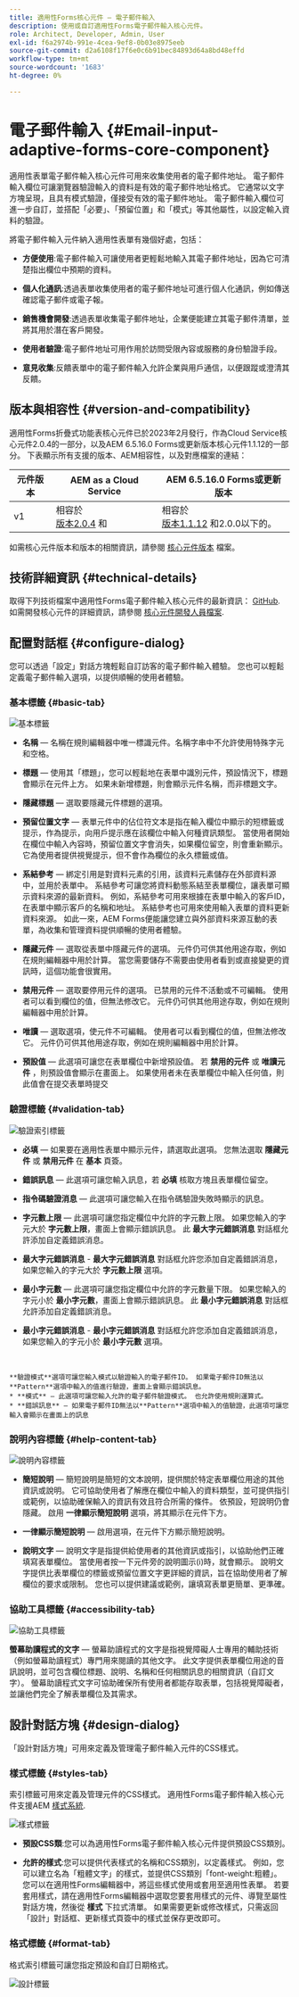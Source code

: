 ```yaml
---
title: 適用性Forms核心元件 — 電子郵件輸入
description: 使用或自訂適用性Forms電子郵件輸入核心元件。
role: Architect, Developer, Admin, User
exl-id: f6a2974b-991e-4cea-9ef8-0b03e8975eeb
source-git-commit: d2a6108f17f6e0c6b91bec84893d64a8bd48effd
workflow-type: tm+mt
source-wordcount: '1683'
ht-degree: 0%

---
```


# 電子郵件輸入 {#Email-input-adaptive-forms-core-component}

適用性表單電子郵件輸入核心元件可用來收集使用者的電子郵件地址。 電子郵件輸入欄位可讓瀏覽器驗證輸入的資料是有效的電子郵件地址格式。 它通常以文字方塊呈現，且具有模式驗證，僅接受有效的電子郵件地址。 電子郵件輸入欄位可進一步自訂，並搭配「必要」、「預留位置」和「模式」等其他屬性，以設定輸入資料的驗證。

<!-- ## Sample Component Output {#sample-component-output}

To experience the Accordion Component as well as see examples of its configuration options as well as HTML and JSON output, visit the [Component Library](https://adobe.com/go/aem_cmp_library_accordion). -->

將電子郵件輸入元件納入適用性表單有幾個好處，包括：

* **方便使用**:電子郵件輸入可讓使用者更輕鬆地輸入其電子郵件地址，因為它可清楚指出欄位中預期的資料。

* **個人化通訊**:透過表單收集使用者的電子郵件地址可進行個人化通訊，例如傳送確認電子郵件或電子報。

* **銷售機會開發**:透過表單收集電子郵件地址，企業便能建立其電子郵件清單，並將其用於潛在客戶開發。

* **使用者驗證**:電子郵件地址可用作用於訪問受限內容或服務的身份驗證手段。

* **意見收集**:反饋表單中的電子郵件輸入允許企業與用戶通信，以便跟蹤或澄清其反饋。

## 版本與相容性 {#version-and-compatibility}

適用性Forms折疊式功能表核心元件已於2023年2月發行，作為Cloud Service核心元件2.0.4的一部分，以及AEM 6.5.16.0 Forms或更新版本核心元件1.1.12的一部分。 下表顯示所有支援的版本、AEM相容性，以及對應檔案的連結：

| 元件版本 | AEM as a Cloud Service  | AEM 6.5.16.0 Forms或更新版本 |
|---|---|---|
| v1 | 相容於<br>[版本2.0.4](/help/adaptive-forms/version.md) 和 | 相容於<br>[版本1.1.12](/help/adaptive-forms/version.md) 和2.0.0以下的。 |

如需核心元件版本和版本的相關資訊，請參閱 [核心元件版本](/help/adaptive-forms/version.md) 檔案。

<!-- ## Sample Component Output {#sample-component-output}

To experience the Accordion Component as well as see examples of its configuration options as well as HTML and JSON output, visit the [Component Library](https://adobe.com/go/aem_cmp_library_accordion). -->

## 技術詳細資訊 {#technical-details}

取得下列技術檔案中適用性Forms電子郵件輸入核心元件的最新資訊： [GitHub](https://github.com/adobe/aem-core-forms-components/tree/master/ui.af.apps/src/main/content/jcr_root/apps/core/fd/components/form/emailinput/v1/emailinput). 如需開發核心元件的詳細資訊，請參閱 [核心元件開發人員檔案](/help/developing/overview.md).

## 配置對話框 {#configure-dialog}

您可以透過「設定」對話方塊輕鬆自訂訪客的電子郵件輸入體驗。 您也可以輕鬆定義電子郵件輸入選項，以提供順暢的使用者體驗。

### 基本標籤 {#basic-tab}

![基本標籤](/help/adaptive-forms/assets/email_basictab.png)

* **名稱**  — 名稱在規則編輯器中唯一標識元件。名稱字串中不允許使用特殊字元和空格。

* **標題**  — 使用其「標題」，您可以輕鬆地在表單中識別元件，預設情況下，標題會顯示在元件上方。 如果未新增標題，則會顯示元件名稱，而非標題文字。

* **隱藏標題**  — 選取要隱藏元件標題的選項。

* **預留位置文字**  — 表單元件中的佔位符文本是指在輸入欄位中顯示的短標籤或提示，作為提示，向用戶提示應在該欄位中輸入何種資訊類型。 當使用者開始在欄位中輸入內容時，預留位置文字會消失，如果欄位留空，則會重新顯示。 它為使用者提供視覺提示，但不會作為欄位的永久標籤或值。

* **系結參考**  — 綁定引用是對資料元素的引用，該資料元素儲存在外部資料源中，並用於表單中。 系結參考可讓您將資料動態系結至表單欄位，讓表單可顯示資料來源的最新資料。 例如，系結參考可用來根據在表單中輸入的客戶ID，在表單中顯示客戶的名稱和地址。 系結參考也可用來使用輸入表單的資料更新資料來源。 如此一來，AEM Forms便能讓您建立與外部資料來源互動的表單，為收集和管理資料提供順暢的使用者體驗。
* **隱藏元件**  — 選取從表單中隱藏元件的選項。 元件仍可供其他用途存取，例如在規則編輯器中用於計算。 當您需要儲存不需要由使用者看到或直接變更的資訊時，這個功能會很實用。
* **禁用元件**  — 選取要停用元件的選項。 已禁用的元件不活動或不可編輯。 使用者可以看到欄位的值，但無法修改它。 元件仍可供其他用途存取，例如在規則編輯器中用於計算。
* **唯讀**  — 選取選項，使元件不可編輯。 使用者可以看到欄位的值，但無法修改它。 元件仍可供其他用途存取，例如在規則編輯器中用於計算。

* **預設值**  — 此選項可讓您在表單欄位中新增預設值。 若 **禁用的元件** 或 **唯讀元件** ，則預設值會顯示在畫面上。 如果使用者未在表單欄位中輸入任何值，則此值會在提交表單時提交


### 驗證標籤 {#validation-tab}

![驗證索引標籤](/help/adaptive-forms/assets/email_validationtab.png)

* **必填**  — 如果要在適用性表單中顯示元件，請選取此選項。 您無法選取 **隱藏元件** 或 **禁用元件**  在 **基本** 頁簽。

* **錯誤訊息**  — 此選項可讓您輸入訊息，若 **必填** 核取方塊且表單欄位留空。

* **指令碼驗證消息**  — 此選項可讓您輸入在指令碼驗證失敗時顯示的訊息。

* **字元數上限**  — 此選項可讓您指定欄位中允許的字元數上限。 如果您輸入的字元大於 **字元數上限**，畫面上會顯示錯誤訊息。 此 **最大字元錯誤消息** 對話框允許添加自定義錯誤消息。

* **最大字元錯誤消息** - **最大字元錯誤消息** 對話框允許您添加自定義錯誤消息，如果您輸入的字元大於 **字元數上限** 選項。

* **最小字元數**  — 此選項可讓您指定欄位中允許的字元數量下限。 如果您輸入的字元小於 **最小字元數**，畫面上會顯示錯誤訊息。 此 **最小字元錯誤消息** 對話框允許添加自定義錯誤消息。

* **最小字元錯誤消息** - **最小字元錯誤消息** 對話框允許您添加自定義錯誤消息，如果您輸入的字元小於 **最小字元數** 選項。

<br>

    **驗證模式**選項可讓您輸入模式以驗證輸入的電子郵件ID。 如果電子郵件ID無法以**Pattern**選項中輸入的值進行驗證，畫面上會顯示錯誤訊息。
    * **模式** — 此選項可讓您輸入允許的電子郵件驗證模式。 也允許使用規則運算式。
    * **錯誤訊息** — 如果電子郵件ID無法以**Pattern**選項中輸入的值驗證，此選項可讓您輸入會顯示在畫面上的訊息

### 說明內容標籤 {#help-content-tab}

![說明內容標籤](/help/adaptive-forms/assets/email_helptab.png)

* **簡短說明**  — 簡短說明是簡短的文本說明，提供關於特定表單欄位用途的其他資訊或說明。 它可協助使用者了解應在欄位中輸入的資料類型，並可提供指引或範例，以協助確保輸入的資訊有效且符合所需的條件。 依預設，短說明仍會隱藏。 啟用 **一律顯示簡短說明** 選項，將其顯示在元件下方。

* **一律顯示簡短說明**  — 啟用選項，在元件下方顯示簡短說明。

* **說明文字**  — 說明文字是指提供給使用者的其他資訊或指引，以協助他們正確填寫表單欄位。 當使用者按一下元件旁的說明圖示(i)時，就會顯示。 說明文字提供比表單欄位的標籤或預留位置文字更詳細的資訊，旨在協助使用者了解欄位的要求或限制。 您也可以提供建議或範例，讓填寫表單更簡單、更準確。

### 協助工具標籤 {#accessibility-tab}

![協助工具標籤](/help/adaptive-forms/assets/email_accessibilitytab.png)

**螢幕助讀程式的文字**  — 螢幕助讀程式的文字是指視覺障礙人士專用的輔助技術（例如螢幕助讀程式）專門用來閱讀的其他文字。 此文字提供表單欄位用途的音訊說明，並可包含欄位標題、說明、名稱和任何相關訊息的相關資訊（自訂文字）。 螢幕助讀程式文字可協助確保所有使用者都能存取表單，包括視覺障礙者，並讓他們完全了解表單欄位及其需求。

## 設計對話方塊 {#design-dialog}

「設計對話方塊」可用來定義及管理電子郵件輸入元件的CSS樣式。

### 樣式標籤 {#styles-tab}

索引標籤可用來定義及管理元件的CSS樣式。 適用性Forms電子郵件輸入核心元件支援AEM [樣式系統](/help/get-started/authoring.md#component-styling).

![樣式標籤](/help/adaptive-forms/assets/email_designdialog.png)

* **預設CSS類**:您可以為適用性Forms電子郵件輸入核心元件提供預設CSS類別。

* **允許的樣式**:您可以提供代表樣式的名稱和CSS類別，以定義樣式。 例如，您可以建立名為「粗體文字」的樣式，並提供CSS類別「font-weight:粗體」。 您可以在適用性Forms編輯器中，將這些樣式使用或套用至適用性表單。 若要套用樣式，請在適用性Forms編輯器中選取您要套用樣式的元件、導覽至屬性對話方塊，然後從 **樣式** 下拉式清單。 如果需要更新或修改樣式，只需返回「設計」對話框、更新樣式頁簽中的樣式並保存更改即可。

### 格式標籤 {#format-tab}

格式索引標籤可讓您指定預設和自訂日期格式。

![設計標籤](/help/adaptive-forms/assets/emailinput_designformattab.png)

